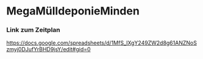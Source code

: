# MegaMülldeponieMinden

### Link zum Zeitplan

https://docs.google.com/spreadsheets/d/1MfS_lXgY249ZW2d8g61ANZNoSzmyj0DJufYrBHD9jsY/edit#gid=0